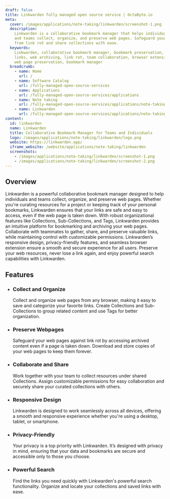 ```yaml
---
draft: false
title: Linkwarden fully managed open source service | OctaByte.io
meta:
  cover: /images/applications/note-taking/linkwarden/screenshot-1.png
  description:
    Linkwarden is a collaborative bookmark manager that helps individuals
    and teams collect, organize, and preserve web pages. Safeguard your resources
    from link rot and share collections with ease.
  keywords:
    Linkwarden, collaborative bookmark manager, bookmark preservation, organize
    links, web archiving, link rot, team collaboration, browser extension, privacy-friendly,
    web page preservation, bookmark manager
  breadcrumb:
    - name: Home
      url: /
    - name: Software Catalog
      url: /fully-managed-open-source-services
    - name: Applications
      url: /fully-managed-open-source-services/applications
    - name: Note taking
      url: /fully-managed-open-source-services/applications/note-taking
    - name: Linkwarden
      url: /fully-managed-open-source-services/applications/note-taking/linkwarden
content:
  id: linkwarden
  name: Linkwarden
  title: Collaborative Bookmark Manager for Teams and Individuals
  logo: /images/applications/note-taking/linkwarden/logo.png
  website: https://linkwarden.app/
  iframe_website: /website/applications/note-taking/linkwarden
  screenshots:
    - /images/applications/note-taking/linkwarden/screenshot-1.png
    - /images/applications/note-taking/linkwarden/screenshot-2.png
---
```


## Overview

Linkwarden is a powerful collaborative bookmark manager designed to help individuals and teams collect, organize, and preserve web pages. Whether you're curating resources for a project or keeping track of your personal bookmarks, Linkwarden ensures that your links are safe and easy to access, even if the web page is taken down. With robust organizational features like Collections, Sub-Collections, and Tags, Linkwarden provides an intuitive platform for bookmarking and archiving your web pages. Collaborate with teammates to gather, share, and preserve valuable links, while maintaining control with customizable permissions. Linkwarden’s responsive design, privacy-friendly features, and seamless browser extension ensure a smooth and secure experience for all users. Preserve your web resources, never lose a link again, and enjoy powerful search capabilities with Linkwarden.

## Features

- ### Collect and Organize

  Collect and organize web pages from any browser, making it easy to save and categorize your favorite links. Create Collections and Sub-Collections to group related content and use Tags for better organization.

- ### Preserve Webpages

  Safeguard your web pages against link rot by accessing archived content even if a page is taken down. Download and store copies of your web pages to keep them forever.

- ### Collaborate and Share

  Work together with your team to collect resources under shared Collections. Assign customizable permissions for easy collaboration and securely share your curated collections with others.

- ### Responsive Design

  Linkwarden is designed to work seamlessly across all devices, offering a smooth and responsive experience whether you're using a desktop, tablet, or smartphone.

- ### Privacy-Friendly

  Your privacy is a top priority with Linkwarden. It’s designed with privacy in mind, ensuring that your data and bookmarks are secure and accessible only to those you choose.

- ### Powerful Search

  Find the links you need quickly with Linkwarden's powerful search functionality. Organize and locate your collections and saved links with ease.
